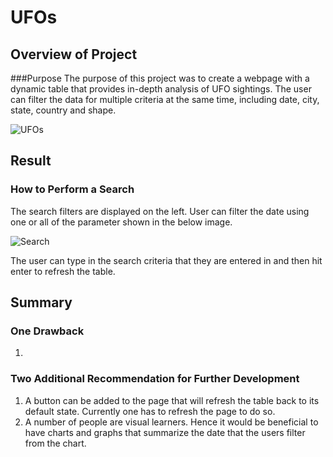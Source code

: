 # UFOs
## Overview of Project
###Purpose
The purpose of this project was to create a webpage with a dynamic table that provides in-depth analysis of UFO sightings. The user can filter the data for multiple criteria at the same time, including date, city, state, country and shape.

![UFOs](https://github.com/shayanafzal/UFOs/blob/03fd7aff624e7bd6062dadcf87aaa4bf064dd929/static/images/webpage.png)

## Result
### How to Perform a Search
The search filters are displayed on the left. User can filter the date using one or all of the parameter shown in the below image. 

![Search](https://github.com/shayanafzal/UFOs/blob/c53e99ec2364765c8491603b7b45edc5c1095c5d/static/images/search.png)

The user can type in the search criteria that they are entered in and then hit enter to refresh the table.

## Summary
### One Drawback
1.	

### Two Additional Recommendation for Further Development
1.	A button can be added to the page that will refresh the table back to its default state. Currently one has to refresh the page to do so.
2.	A number of people are visual learners. Hence it would be beneficial to have charts and graphs that summarize the date that the users filter from the chart. 

